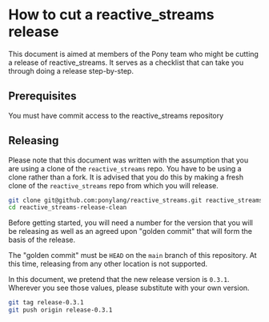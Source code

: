 # How to cut a reactive_streams release

This document is aimed at members of the Pony team who might be cutting a release of reactive_streams. It serves as a checklist that can take you through doing a release step-by-step.

## Prerequisites

You must have commit access to the reactive_streams repository

## Releasing

Please note that this document was written with the assumption that you are using a clone of the `reactive_streams` repo. You have to be using a clone rather than a fork. It is advised that you do this by making a fresh clone of the `reactive_streams` repo from which you will release.

```bash
git clone git@github.com:ponylang/reactive_streams.git reactive_streams-release-clean
cd reactive_streams-release-clean
```

Before getting started, you will need a number for the version that you will be releasing as well as an agreed upon "golden commit" that will form the basis of the release.

The "golden commit" must be `HEAD` on the `main` branch of this repository. At this time, releasing from any other location is not supported.

In this document, we pretend that the new release version is `0.3.1`. Wherever you see those values, please substitute with your own version.

```bash
git tag release-0.3.1
git push origin release-0.3.1
```
